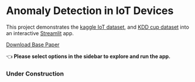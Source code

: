 # Anomaly Detection in IoT Devices

This project demonstrates the [kaggle IoT dataset]( https://www.kaggle.com/francoisxa/ds2ostraffictraces ), and [KDD cup dataset](https://kdd.ics.uci.edu/databases/kddcup99/kddcup99.html) into an interactive [Streamlit](https://streamlit.io) app.

[Download Base Paper](https://github.com/Jaseemck/Anomaly_Detection_App/raw/master/paper.pdf)

👈 **Please select options in the sidebar to explore and run the app.**

### Under Construction
